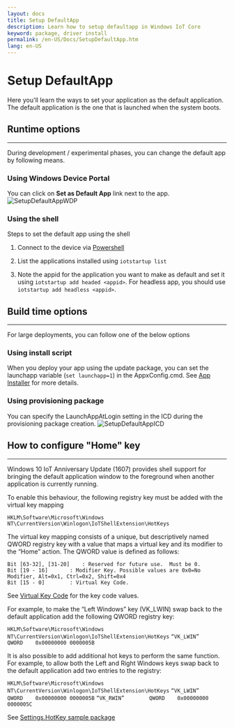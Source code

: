 ```yaml
---
layout: docs
title: Setup DefaultApp
description: Learn how to setup defaultapp in Windows IoT Core
keyword: package, driver install
permalink: /en-US/Docs/SetupDefaultApp.htm
lang: en-US
---
```


# Setup DefaultApp
Here you'll learn the ways to set your application as the default application. The default application is the one that is launched when the system boots.  

## Runtime options
___
During development / experimental phases, you can change the default app by following means.

### Using Windows Device Portal

You can click on **Set as Default App** link next to the app.
![SetupDefaultAppWDP]({{site.baseurl}}/Resources/images/SetupDefaultApp/DefaultAppWDP.png)

### Using the shell

Steps to set the default app using the shell 

1. Connect to the device via [Powershell]({{site.baseurl}}/{{page.lang}}/Docs/PowerShell.htm)

2. List the applications installed using `iotstartup list`

3. Note the appid for the application you want to make as default and set it using `iotstartup add headed <appid>`. For headless app, you should use `iotstartup add headless <appid>`.


## Build time options
___
For large deployments, you can follow one of the below options

### Using install script
When you deploy your app using the update package, you can set the launchapp variable (`set launchapp=1`) in the AppxConfig.cmd.
See [App Installer]({{site.baseurl}}/{{page.lang}}/Samples/AppInstaller.htm) for more details.

### Using provisioning package
You can specify the LaunchAppAtLogin setting in the ICD during the provisioning package creation.
![SetupDefaultAppICD]({{site.baseurl}}/Resources/images/SetupDefaultApp/DefaultAppICD.png)


## How to configure "Home" key
___

Windows 10 IoT Anniversary Update (1607) provides shell support for bringing the default application window to the foreground when another application is currently running.

To enable this behaviour, the following registry key must be added with the virtual key mapping

   `HKLM\Software\Microsoft\Windows NT\CurrentVersion\Winlogon\IoTShellExtension\HotKeys`

The virtual key mapping consists of a unique, but descriptively named QWORD registry key with a value that maps a virtual key and its modifier to the “Home” action.  The QWORD value is defined as follows:

	Bit [63-32], [31-20]	: Reserved for future use.  Must be 0.
	Bit [19 - 16] 		: Modifier Key. Possible values are 0x0=No Modifier, Alt=0x1, Ctrl=0x2, Shift=0x4
	Bit [15 - 0] 		: Virtual Key Code.  

See [Virtual Key Code](https://msdn.microsoft.com/library/windows/desktop/dd375731(v=vs.85).aspx) for the key code values.


For example, to make the “Left Windows” key (VK_LWIN) swap back to the default application add the following QWORD registry key:

`HKLM\Software\Microsoft\Windows NT\CurrentVersion\Winlogon\IoTShellExtension\HotKeys`
`“VK_LWIN”        QWORD    0x00000000 0000005B`


It is also possible to add additional hot keys to perform the same function.  For example, to allow both the Left and Right Windows keys swap back to the default application add two entries to the registry:

`HKLM\Software\Microsoft\Windows NT\CurrentVersion\Winlogon\IoTShellExtension\HotKeys`
`“VK_LWIN”        QWORD    0x00000000 0000005B`
`“VK_RWIN”        QWORD    0x00000000 0000005C`

See [Settings.HotKey sample package](https://github.com/ms-iot/iot-adk-addonkit/blob/develop/Common/Packages/Settings.HotKey/Settings.HotKey.pkg.xml)
